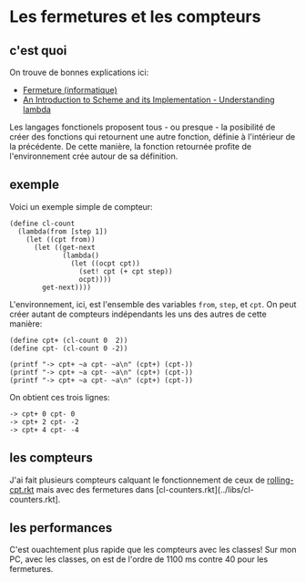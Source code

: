 # Les fermetures et les compteurs

## c'est quoi
On trouve de bonnes explications ici:
- [Fermeture (informatique)](https://fr.wikipedia.org/wiki/Fermeture_(informatique))
- [An Introduction to Scheme and its Implementation - Understanding lambda](https://www.cs.utexas.edu/ftp/garbage/cs345/schintro-v13/schintro_122.html)

Les langages fonctionels proposent tous - ou presque - la posibilité de créer des fonctions qui retournent une autre fonction, définie à l'intérieur de la précédente. De cette manière, la fonction retournée profite de l'environnement crée autour de sa définition.

## exemple
Voici un exemple simple de compteur:

```racket
(define cl-count
  (lambda(from [step 1])
    (let ((cpt from))
      (let ((get-next
             (lambda()
               (let ((ocpt cpt))
                 (set! cpt (+ cpt step))
                 ocpt))))
        get-next))))
```

L'environnement, ici, est l'ensemble des variables `from`, `step`, et `cpt`. On peut créer autant de compteurs indépendants les uns des autres de cette manière:

```racket
(define cpt+ (cl-count 0  2))
(define cpt- (cl-count 0 -2))

(printf "-> cpt+ ~a cpt- ~a\n" (cpt+) (cpt-))
(printf "-> cpt+ ~a cpt- ~a\n" (cpt+) (cpt-))
(printf "-> cpt+ ~a cpt- ~a\n" (cpt+) (cpt-))
```

On obtient ces trois lignes:

```racket
-> cpt+ 0 cpt- 0
-> cpt+ 2 cpt- -2
-> cpt+ 4 cpt- -4
```

## les compteurs
J'ai fait plusieurs compteurs calquant le fonctionnement de ceux de [rolling-cpt.rkt](../libs/rolling-cpt.rkt) mais avec des fermetures dans [cl-counters.rkt](../libs/cl-counters.rkt].

## les performances

C'est ouachtement plus rapide que les compteurs avec les classes! Sur mon PC, avec les classes, on est de l'ordre de 1100 ms contre 40 pour les fermetures.

